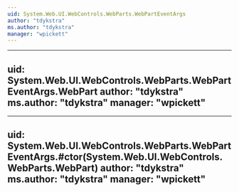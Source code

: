 ```yaml
---
uid: System.Web.UI.WebControls.WebParts.WebPartEventArgs
author: "tdykstra"
ms.author: "tdykstra"
manager: "wpickett"
---
```


---
uid: System.Web.UI.WebControls.WebParts.WebPartEventArgs.WebPart
author: "tdykstra"
ms.author: "tdykstra"
manager: "wpickett"
---

---
uid: System.Web.UI.WebControls.WebParts.WebPartEventArgs.#ctor(System.Web.UI.WebControls.WebParts.WebPart)
author: "tdykstra"
ms.author: "tdykstra"
manager: "wpickett"
---

